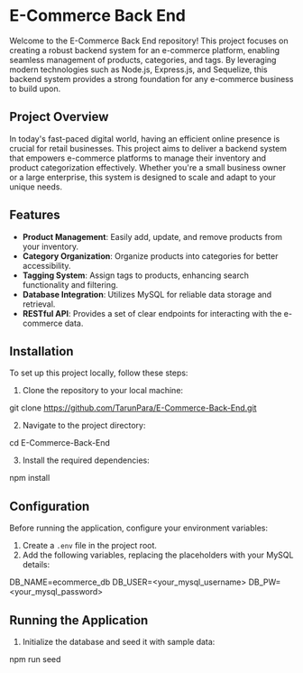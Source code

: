 # E-Commerce Back End

Welcome to the E-Commerce Back End repository! This project focuses on creating a robust backend system for an e-commerce platform, enabling seamless management of products, categories, and tags. By leveraging modern technologies such as Node.js, Express.js, and Sequelize, this backend system provides a strong foundation for any e-commerce business to build upon.

## Project Overview

In today's fast-paced digital world, having an efficient online presence is crucial for retail businesses. This project aims to deliver a backend system that empowers e-commerce platforms to manage their inventory and product categorization effectively. Whether you're a small business owner or a large enterprise, this system is designed to scale and adapt to your unique needs.

## Features

- **Product Management**: Easily add, update, and remove products from your inventory.
- **Category Organization**: Organize products into categories for better accessibility.
- **Tagging System**: Assign tags to products, enhancing search functionality and filtering.
- **Database Integration**: Utilizes MySQL for reliable data storage and retrieval.
- **RESTful API**: Provides a set of clear endpoints for interacting with the e-commerce data.

## Installation

To set up this project locally, follow these steps:

1. Clone the repository to your local machine:

git clone https://github.com/TarunPara/E-Commerce-Back-End.git

2. Navigate to the project directory:

cd E-Commerce-Back-End

3. Install the required dependencies:

npm install


## Configuration

Before running the application, configure your environment variables:

1. Create a `.env` file in the project root.
2. Add the following variables, replacing the placeholders with your MySQL details:

DB_NAME=ecommerce_db
DB_USER=<your_mysql_username>
DB_PW=<your_mysql_password>


## Running the Application

1. Initialize the database and seed it with sample data:

npm run seed

